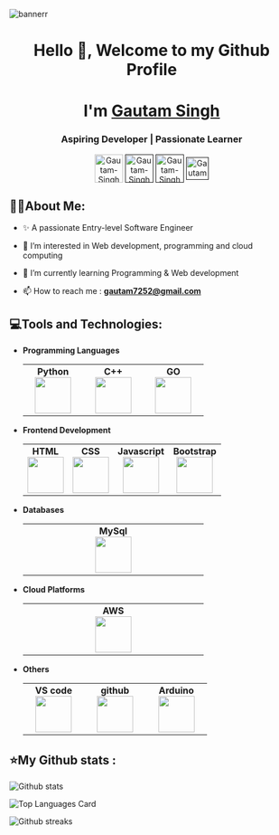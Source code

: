 ![bannerr](https://user-images.githubusercontent.com/74038190/221352995-5ac18bdf-1a19-4f99-bbb6-77559b220470.gif)
<!-- Header start -->
<h1 align="center">Hello 👋, Welcome to my Github Profile </h1>
<h1 align="center">I'm <a href="">Gautam Singh</a></h1>
<h3 align="center">Aspiring Developer | Passionate Learner</h3>
<p align="center"
<a href="https://www.linkedin.com/in/gautam-singh06" target="blank"><img align="center" src="https://user-images.githubusercontent.com/74038190/235294012-0a55e343-37ad-4b0f-924f-c8431d9d2483.gif" alt="Gautam-Singh" height="50" width="50" /></a>
<a href="" target="blank"><img align="center" src="https://user-images.githubusercontent.com/74038190/235294010-ec412ef5-e3da-4efa-b1d4-0ab4d4638755.gif" alt="Gautam-Singh" height="50" width="50" /></a>
<a href="" target="blank"><img align="center" src="https://user-images.githubusercontent.com/74038190/235294013-a33e5c43-a01c-43f6-b44d-a406d8b4ab75.gif" alt="Gautam-Singh" height="50" width="50" /></a>
<a href="" target="blank"><img align="center" src="https://user-images.githubusercontent.com/74038190/235294015-47144047-25ab-417c-af1b-6746820a20ff.gif" alt="Gautam-Singh" height="40" width="40" /></a>
</p>
<!-- Header end -->

<!-- GitHub About me section start -->
 ## 👨‍💻About Me:
 
- ✨ A passionate Entry-level Software Engineer
  
- 🚀 I’m interested in Web development, programming and cloud computing
  
- 🌱 I’m currently learning Programming & Web development

- 📫 How to reach me : **gautam7252@gmail.com**
  
<!-- GitHub About me section end -->


## 💻Tools and Technologies:

- **Programming Languages**
  
	<center>
		<table>
			<tbody>
				<tr>
					<td width="25%" align="center">
						<span><strong>Python</strong></span><br/>
						<img height="64px" width="64px" src="https://user-images.githubusercontent.com/74038190/212257472-08e52665-c503-4bd9-aa20-f5a4dae769b5.gif">
					</td>
					<td width="25%" align="center">
						<span><strong>C++</strong></span><br/>
						<img height="64px" width="64px" src="https://upload.wikimedia.org/wikipedia/commons/thumb/1/18/ISO_C%2B%2B_Logo.svg/800px-ISO_C%2B%2B_Logo.svg.png">
					</td>
     <td width="25%" align="center">
						<span><strong>GO</strong></span><br/>
						<img height="64px" width="64px" src="https://go.dev/blog/go-brand/Go-Logo/PNG/Go-Logo_Blue.png">
					</td>
				</tr>
			</tbody>
		</table>
	</center>
- **Frontend Development**
  
	<center>
		<table>
			<tbody>
				<tr>
					<td align="center">
						<span><strong>HTML</strong></span><br/>
						<img height="64px" width="64px" src="https://user-images.githubusercontent.com/74038190/238200426-29fd6286-4e7b-4d6c-818f-c4765d5e39a9.gif">
					</td>
					<td align="center">
						<span><strong>CSS</strong></span><br/>
						<img height="64px" width="64px" src="https://user-images.githubusercontent.com/74038190/238200428-67f477ed-6624-42da-99f0-1a7b1a16eecb.gif">
					</td>
					<td align="center">
						<span><strong>Javascript</strong></span><br/>
						<img height="64px" width="64px" src="https://user-images.githubusercontent.com/74038190/212257454-16e3712e-945a-4ca2-b238-408ad0bf87e6.gif">
					</td>
					<td align="center">
						<span><strong>Bootstrap</strong></span><br/>
						<img height="64px" width="64px" src="https://user-images.githubusercontent.com/74038190/212280805-9bcb336b-8c55-46a8-abf8-ff286ab55472.gif">
					</td>
				</tr>
			</tbody>
		</table>
	</center>
 - **Databases**
   
	<center>
		<table>
			<tbody>
				<tr>
					<td width="25%" align="center">
						<span><strong>MySql</strong></span><br/>
						<img height="64px" width="64px" src="https://www.vectorlogo.zone/logos/mysql/mysql-horizontal.svg">
					</td>
				</tr>
			</tbody>
		</table>
	</center>
 - **Cloud Platforms**
	<center>
		<table>
			<tbody>
				<tr>
					<td width="25%" align="center">
						<span><strong>AWS</strong></span><br/>
						<img height="64px" width="64px" src="https://www.vectorlogo.zone/logos/amazon_aws/amazon_aws-icon.svg">
					</td>
				</tr>
			</tbody>
		</table>
	</center>
- **Others**
	<center>
		<table>
			<tbody>
				<tr>
					<td width="25%" align="center">
						<span><strong>VS code</strong></span><br/>
						<img height="64px" width="64px" src="https://user-images.githubusercontent.com/74038190/212257465-7ce8d493-cac5-494e-982a-5a9deb852c4b.gif">
					</td>
     					<td width="25%" align="center">
						<span><strong>github</strong></span><br/>
						<img height="64px" width="64px" src="https://user-images.githubusercontent.com/74038190/212257468-1e9a91f1-b626-4baa-b15d-5c385dfa7ed2.gif">
					</td>
     					<td width="25%" align="center">
						<span><strong>Arduino</strong></span><br/>
						<img height="64px" width="64px" src="https://www.vectorlogo.zone/logos/arduino/arduino-icon.svg">
     					</td>
				</tr>
			</tbody>
		</table>
	</center>
 <!-- GitHub Skills end -->
<!-- GitHub Activity start -->
## ⭐My Github stats :

![Github stats](https://github-readme-stats.vercel.app/api?username=gautam-7252&theme=solarized-dark&show_icons=true&locale=en)

![Top Languages Card](https://github-readme-stats.vercel.app/api/top-langs?username=gautam-7252&theme=solarized-dark&show_icons=true&locale=en&layout=compact)

![Github streaks](https://github-readme-streak-stats.herokuapp.com/?user=gautam-7252&theme=solarized-dark&)
